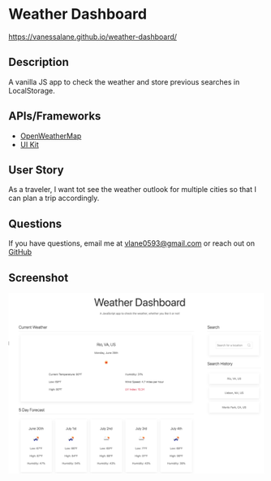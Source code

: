# Weather Dashboard
https://vanessalane.github.io/weather-dashboard/

## Description
A vanilla JS app to check the weather and store previous searches in LocalStorage.

## APIs/Frameworks
- [OpenWeatherMap](https://rapidapi.com/community/api/open-weather-map)
- [UI Kit](https://getuikit.com/)

## User Story
As a traveler, I want tot see the weather outlook for multiple cities so that I can plan a trip accordingly.

## Questions
If you have questions, email me at [vlane0593@gmail.com](mailto:vlane0593@gmail.com) or reach out on [GitHub](https://www.github.com/vanessalane)

## Screenshot
![Screenshot of weather app](assets/img/screenshot.png)
